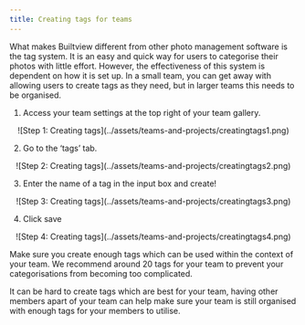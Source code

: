 ```yaml
---
title: Creating tags for teams
---
```


What makes Builtview different from other photo management software is the tag system. It is an easy and quick way for users to categorise their photos with little effort. However, the effectiveness of this system is dependent on how it is set up. In a small team, you can get away with allowing users to create tags as they need, but in larger teams this needs to be organised. 

1)	Access your team settings at the top right of your team gallery.

<center>
![Step 1: Creating tags](../assets/teams-and-projects/creatingtags1.png)
</center>

2)	Go to the ‘tags’ tab.

<center>
![Step 2: Creating tags](../assets/teams-and-projects/creatingtags2.png)
</center>

3)  Enter the name of a tag in the input box and create!

<center>
![Step 3: Creating tags](../assets/teams-and-projects/creatingtags3.png)
</center>

4)  Click save

<center>
![Step 4: Creating tags](../assets/teams-and-projects/creatingtags4.png)
</center>

Make sure you create enough tags which can be used within the context of your team. We recommend around 20 tags for your team to prevent your categorisations from becoming too complicated.

It can be hard to create tags which are best for your team, having other members apart of your team can help make sure your team is still organised with enough tags for your members to utilise.
